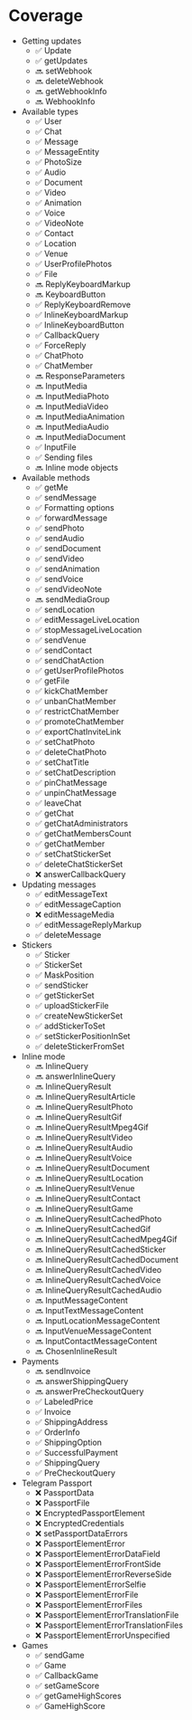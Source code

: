 # Coverage

- Getting updates
  - ✅ Update
  - ✅ getUpdates
  - 🔜 setWebhook
  - 🔜 deleteWebhook
  - 🔜 getWebhookInfo
  - 🔜 WebhookInfo
- Available types
  - ✅ User
  - ✅ Chat
  - ✅ Message
  - ✅ MessageEntity
  - ✅ PhotoSize
  - ✅ Audio
  - ✅ Document
  - ✅ Video
  - ✅ Animation
  - ✅ Voice
  - ✅ VideoNote
  - ✅ Contact
  - ✅ Location
  - ✅ Venue
  - ✅ UserProfilePhotos
  - ✅ File
  - 🔜 ReplyKeyboardMarkup
  - 🔜 KeyboardButton
  - ✅ ReplyKeyboardRemove
  - ✅ InlineKeyboardMarkup
  - ✅ InlineKeyboardButton
  - ✅ CallbackQuery
  - ✅ ForceReply
  - ✅ ChatPhoto
  - ✅ ChatMember
  - 🔜 ResponseParameters
  - 🔜 InputMedia
  - 🔜 InputMediaPhoto
  - 🔜 InputMediaVideo
  - 🔜 InputMediaAnimation
  - 🔜 InputMediaAudio
  - 🔜 InputMediaDocument
  - ✅ InputFile
  - ✅ Sending files
  - 🔜 Inline mode objects
- Available methods
  - ✅ getMe
  - ✅ sendMessage
  - ✅ Formatting options
  - ✅ forwardMessage
  - ✅ sendPhoto
  - ✅ sendAudio
  - ✅ sendDocument
  - ✅ sendVideo
  - ✅ sendAnimation
  - ✅ sendVoice
  - ✅ sendVideoNote
  - 🔜 sendMediaGroup
  - ✅ sendLocation
  - ✅ editMessageLiveLocation
  - ✅ stopMessageLiveLocation
  - ✅ sendVenue
  - ✅ sendContact
  - ✅ sendChatAction
  - ✅ getUserProfilePhotos
  - ✅ getFile
  - ✅ kickChatMember
  - ✅ unbanChatMember
  - ✅ restrictChatMember
  - ✅ promoteChatMember
  - ✅ exportChatInviteLink
  - ✅ setChatPhoto
  - ✅ deleteChatPhoto
  - ✅ setChatTitle
  - ✅ setChatDescription
  - ✅ pinChatMessage
  - ✅ unpinChatMessage
  - ✅ leaveChat
  - ✅ getChat
  - ✅ getChatAdministrators
  - ✅ getChatMembersCount
  - ✅ getChatMember
  - ✅ setChatStickerSet
  - ✅ deleteChatStickerSet
  - ❌ answerCallbackQuery
- Updating messages
  - ✅ editMessageText
  - ✅ editMessageCaption
  - ❌ editMessageMedia
  - ✅ editMessageReplyMarkup
  - ✅ deleteMessage
- Stickers
  - ✅ Sticker
  - ✅ StickerSet
  - ✅ MaskPosition
  - ✅ sendSticker
  - ✅ getStickerSet
  - ✅ uploadStickerFile
  - ✅ createNewStickerSet
  - ✅ addStickerToSet
  - ✅ setStickerPositionInSet
  - ✅ deleteStickerFromSet
- Inline mode
  - 🔜 InlineQuery
  - 🔜 answerInlineQuery
  - 🔜 InlineQueryResult
  - 🔜 InlineQueryResultArticle
  - 🔜 InlineQueryResultPhoto
  - 🔜 InlineQueryResultGif
  - 🔜 InlineQueryResultMpeg4Gif
  - 🔜 InlineQueryResultVideo
  - 🔜 InlineQueryResultAudio
  - 🔜 InlineQueryResultVoice
  - 🔜 InlineQueryResultDocument
  - 🔜 InlineQueryResultLocation
  - 🔜 InlineQueryResultVenue
  - 🔜 InlineQueryResultContact
  - 🔜 InlineQueryResultGame
  - 🔜 InlineQueryResultCachedPhoto
  - 🔜 InlineQueryResultCachedGif
  - 🔜 InlineQueryResultCachedMpeg4Gif
  - 🔜 InlineQueryResultCachedSticker
  - 🔜 InlineQueryResultCachedDocument
  - 🔜 InlineQueryResultCachedVideo
  - 🔜 InlineQueryResultCachedVoice
  - 🔜 InlineQueryResultCachedAudio
  - 🔜 InputMessageContent
  - 🔜 InputTextMessageContent
  - 🔜 InputLocationMessageContent
  - 🔜 InputVenueMessageContent
  - 🔜 InputContactMessageContent
  - 🔜 ChosenInlineResult
- Payments
  - 🔜 sendInvoice
  - 🔜 answerShippingQuery
  - 🔜 answerPreCheckoutQuery
  - ✅ LabeledPrice
  - ✅ Invoice
  - ✅ ShippingAddress
  - ✅ OrderInfo
  - ✅ ShippingOption
  - ✅ SuccessfulPayment
  - ✅ ShippingQuery
  - ✅ PreCheckoutQuery
- Telegram Passport
  - ❌ PassportData
  - ❌ PassportFile
  - ❌ EncryptedPassportElement
  - ❌ EncryptedCredentials
  - ❌ setPassportDataErrors
  - ❌ PassportElementError
  - ❌ PassportElementErrorDataField
  - ❌ PassportElementErrorFrontSide
  - ❌ PassportElementErrorReverseSide
  - ❌ PassportElementErrorSelfie
  - ❌ PassportElementErrorFile
  - ❌ PassportElementErrorFiles
  - ❌ PassportElementErrorTranslationFile
  - ❌ PassportElementErrorTranslationFiles
  - ❌ PassportElementErrorUnspecified
- Games
  - ✅ sendGame
  - ✅ Game
  - ✅ CallbackGame
  - ✅ setGameScore
  - ✅ getGameHighScores
  - ✅ GameHighScore